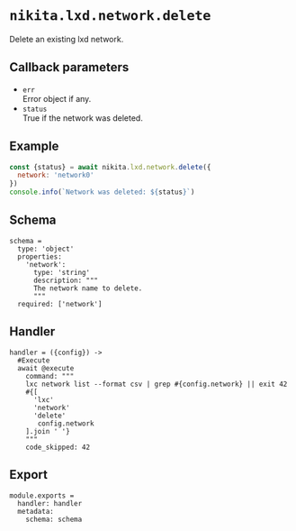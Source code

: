 
# `nikita.lxd.network.delete`

Delete an existing lxd network.

## Callback parameters

* `err`   
  Error object if any.
* `status`   
  True if the network was deleted.

## Example

```js
const {status} = await nikita.lxd.network.delete({
  network: 'network0'
})
console.info(`Network was deleted: ${status}`)
```

## Schema

    schema =
      type: 'object'
      properties:
        'network':
          type: 'string'
          description: """
          The network name to delete.
          """
      required: ['network']

## Handler

    handler = ({config}) ->
      #Execute
      await @execute
        command: """
        lxc network list --format csv | grep #{config.network} || exit 42
        #{[
          'lxc'
          'network'
          'delete'
           config.network
        ].join ' '}
        """
        code_skipped: 42

## Export

    module.exports =
      handler: handler
      metadata:
        schema: schema
